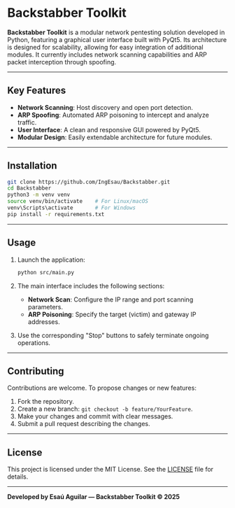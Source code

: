 # Backstabber Toolkit

**Backstabber Toolkit** is a modular network pentesting solution developed in Python, featuring a graphical user interface built with PyQt5. Its architecture is designed for scalability, allowing for easy integration of additional modules. It currently includes network scanning capabilities and ARP packet interception through spoofing.

---

## Key Features

- **Network Scanning**: Host discovery and open port detection.
- **ARP Spoofing**: Automated ARP poisoning to intercept and analyze traffic.
- **User Interface**: A clean and responsive GUI powered by PyQt5.
- **Modular Design**: Easily extendable architecture for future modules.

---

## Installation

```bash
git clone https://github.com/IngEsau/Backstabber.git
cd Backstabber
python3 -m venv venv
source venv/bin/activate    # For Linux/macOS
venv\Scripts\activate       # For Windows
pip install -r requirements.txt
```

---

## Usage

1. Launch the application:

   ```bash
   python src/main.py
   ```

2. The main interface includes the following sections:

   - **Network Scan**: Configure the IP range and port scanning parameters.
   - **ARP Poisoning**: Specify the target (victim) and gateway IP addresses.

3. Use the corresponding "Stop" buttons to safely terminate ongoing operations.

---

## Contributing

Contributions are welcome. To propose changes or new features:

1. Fork the repository.
2. Create a new branch: `git checkout -b feature/YourFeature`.
3. Make your changes and commit with clear messages.
4. Submit a pull request describing the changes.

---

## License

This project is licensed under the MIT License. See the [LICENSE](./LICENSE) file for details.

---

**Developed by Esaú Aguilar — Backstabber Toolkit © 2025**
